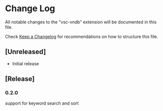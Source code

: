 # Change Log

All notable changes to the "vsc-vndb" extension will be documented in this file.

Check [Keep a Changelog](http://keepachangelog.com/) for recommendations on how to structure this file.

## [Unreleased]

- Initial release

## [Release]

### 0.2.0

support for keyword search and sort
